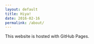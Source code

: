 ```yaml
---
layout: default
title: Hiya!
date: 2016-02-16
permalink: /about/
---
```


This website is hosted with GitHub Pages.
